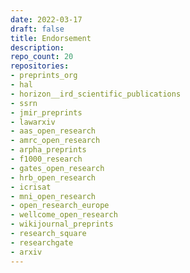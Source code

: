 ```yaml
---
date: 2022-03-17
draft: false
title: Endorsement
description:
repo_count: 20
repositories:
- preprints_org
- hal
- horizon__ird_scientific_publications
- ssrn
- jmir_preprints
- lawarxiv
- aas_open_research
- amrc_open_research
- arpha_preprints
- f1000_research
- gates_open_research
- hrb_open_research
- icrisat
- mni_open_research
- open_research_europe
- wellcome_open_research
- wikijournal_preprints
- research_square
- researchgate
- arxiv
---
```



